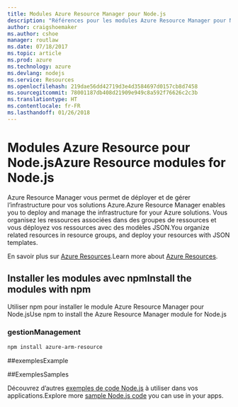 ```yaml
---
title: Modules Azure Resource Manager pour Node.js
description: "Références pour les modules Azure Resource Manager pour Node.js"
author: craigshoemaker
ms.author: cshoe
manager: routlaw
ms.date: 07/18/2017
ms.topic: article
ms.prod: azure
ms.technology: azure
ms.devlang: nodejs
ms.service: Resources
ms.openlocfilehash: 219dae56dd42719d3e4d3584697d0157cb8d7458
ms.sourcegitcommit: 78001187db408d21909e949c8a592f76626c2c3b
ms.translationtype: HT
ms.contentlocale: fr-FR
ms.lasthandoff: 01/26/2018
---
```

# <a name="azure-resource-modules-for-nodejs"></a><span data-ttu-id="6624a-103">Modules Azure Resource pour Node.js</span><span class="sxs-lookup"><span data-stu-id="6624a-103">Azure Resource modules for Node.js</span></span>

<span data-ttu-id="6624a-104">Azure Resource Manager vous permet de déployer et de gérer l’infrastructure pour vos solutions Azure.</span><span class="sxs-lookup"><span data-stu-id="6624a-104">Azure Resource Manager enables you to deploy and manage the infrastructure for your Azure solutions.</span></span> <span data-ttu-id="6624a-105">Vous organisez les ressources associées dans des groupes de ressources et vous déployez vos ressources avec des modèles JSON.</span><span class="sxs-lookup"><span data-stu-id="6624a-105">You organize related resources in resource groups, and deploy your resources with JSON templates.</span></span>

<span data-ttu-id="6624a-106">En savoir plus sur [Azure Resources](https://docs.microsoft.com/azure/azure-resource-manager/).</span><span class="sxs-lookup"><span data-stu-id="6624a-106">Learn more about [Azure Resources](https://docs.microsoft.com/azure/azure-resource-manager/).</span></span>

## <a name="install-the-modules-with-npm"></a><span data-ttu-id="6624a-107">Installer les modules avec npm</span><span class="sxs-lookup"><span data-stu-id="6624a-107">Install the modules with npm</span></span>

<span data-ttu-id="6624a-108">Utiliser npm pour installer le module Azure Resource Manager pour Node.js</span><span class="sxs-lookup"><span data-stu-id="6624a-108">Use npm to install the Azure Resource Manager module for Node.js</span></span>

### <a name="management"></a><span data-ttu-id="6624a-109">gestion</span><span class="sxs-lookup"><span data-stu-id="6624a-109">Management</span></span>

```bash
npm install azure-arm-resource
```

##<a name="example"></a><span data-ttu-id="6624a-110">exemples</span><span class="sxs-lookup"><span data-stu-id="6624a-110">Example</span></span>

##<a name="samples"></a><span data-ttu-id="6624a-111">Exemples</span><span class="sxs-lookup"><span data-stu-id="6624a-111">Samples</span></span>

<span data-ttu-id="6624a-112">Découvrez d’autres [exemples de code Node.js](https://azure.microsoft.com/resources/samples/?platform=nodejs) à utiliser dans vos applications.</span><span class="sxs-lookup"><span data-stu-id="6624a-112">Explore more [sample Node.js code](https://azure.microsoft.com/resources/samples/?platform=nodejs) you can use in your apps.</span></span>